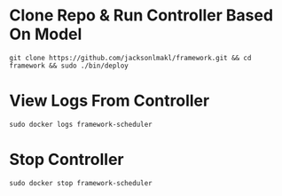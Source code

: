 # Clone Repo & Run Controller Based On Model
``` git clone https://github.com/jacksonlmakl/framework.git && cd framework && sudo ./bin/deploy ```
# View Logs From Controller
``` sudo docker logs framework-scheduler ```
# Stop Controller
``` sudo docker stop framework-scheduler ```

